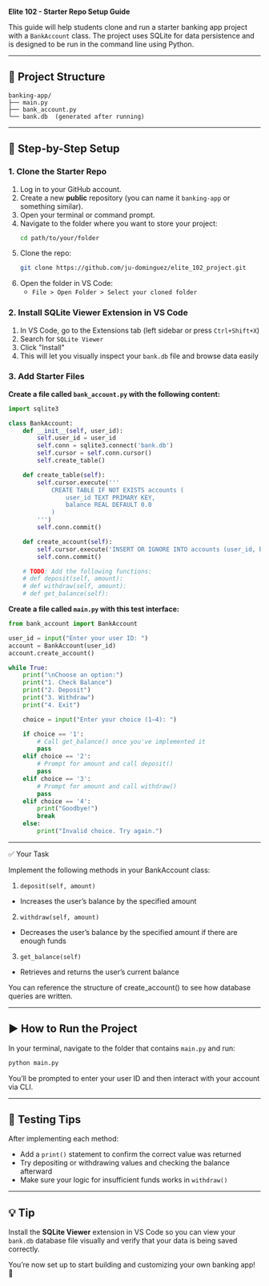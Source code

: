 **Elite 102 - Starter Repo Setup Guide**

This guide will help students clone and run a starter banking app project with a `BankAccount` class. The project uses SQLite for data persistence and is designed to be run in the command line using Python.

---

## 🧱 Project Structure
```
banking-app/
├── main.py
├── bank_account.py
└── bank.db  (generated after running)
```

---

## 🧪 Step-by-Step Setup

### 1. Clone the Starter Repo
1. Log in to your GitHub account.
2. Create a new **public** repository (you can name it `banking-app` or something similar).
3. Open your terminal or command prompt.
4. Navigate to the folder where you want to store your project:
   ```bash
   cd path/to/your/folder
   ```
5. Clone the repo:
   ```bash
   git clone https://github.com/ju-dominguez/elite_102_project.git
   ```
6. Open the folder in VS Code:
   - `File > Open Folder > Select your cloned folder`

### 2. Install SQLite Viewer Extension in VS Code
1. In VS Code, go to the Extensions tab (left sidebar or press `Ctrl+Shift+X`)
2. Search for `SQLite Viewer`
3. Click "Install"
4. This will let you visually inspect your `bank.db` file and browse data easily

### 3. Add Starter Files
**Create a file called `bank_account.py` with the following content:**
```python
import sqlite3

class BankAccount:
    def __init__(self, user_id):
        self.user_id = user_id
        self.conn = sqlite3.connect('bank.db')
        self.cursor = self.conn.cursor()
        self.create_table()

    def create_table(self):
        self.cursor.execute('''
            CREATE TABLE IF NOT EXISTS accounts (
                user_id TEXT PRIMARY KEY,
                balance REAL DEFAULT 0.0
            )
        ''')
        self.conn.commit()

    def create_account(self):
        self.cursor.execute('INSERT OR IGNORE INTO accounts (user_id, balance) VALUES (?, ?)', (self.user_id, 0.0))
        self.conn.commit()

    # TODO: Add the following functions:
    # def deposit(self, amount):
    # def withdraw(self, amount):
    # def get_balance(self):
```

**Create a file called `main.py` with this test interface:**
```python
from bank_account import BankAccount

user_id = input("Enter your user ID: ")
account = BankAccount(user_id)
account.create_account()

while True:
    print("\nChoose an option:")
    print("1. Check Balance")
    print("2. Deposit")
    print("3. Withdraw")
    print("4. Exit")

    choice = input("Enter your choice (1–4): ")

    if choice == '1':
        # Call get_balance() once you've implemented it
        pass
    elif choice == '2':
        # Prompt for amount and call deposit()
        pass
    elif choice == '3':
        # Prompt for amount and call withdraw()
        pass
    elif choice == '4':
        print("Goodbye!")
        break
    else:
        print("Invalid choice. Try again.")
```

---

✅ Your Task

Implement the following methods in your BankAccount class:

1. `deposit(self, amount)`

- Increases the user’s balance by the specified amount

2. `withdraw(self, amount)`

- Decreases the user’s balance by the specified amount if there are enough funds

3. `get_balance(self)`

- Retrieves and returns the user’s current balance

You can reference the structure of create_account() to see how database queries are written.

---

## ▶️ How to Run the Project
In your terminal, navigate to the folder that contains `main.py` and run:
```bash
python main.py
```
You’ll be prompted to enter your user ID and then interact with your account via CLI.

---

## 🧪 Testing Tips
After implementing each method:

- Add a `print()` statement to confirm the correct value was returned
- Try depositing or withdrawing values and checking the balance afterward
- Make sure your logic for insufficient funds works in `withdraw()`

---

## 💡 Tip
Install the **SQLite Viewer** extension in VS Code so you can view your `bank.db` database file visually and verify that your data is being saved correctly.

You’re now set up to start building and customizing your own banking app! 🎉

